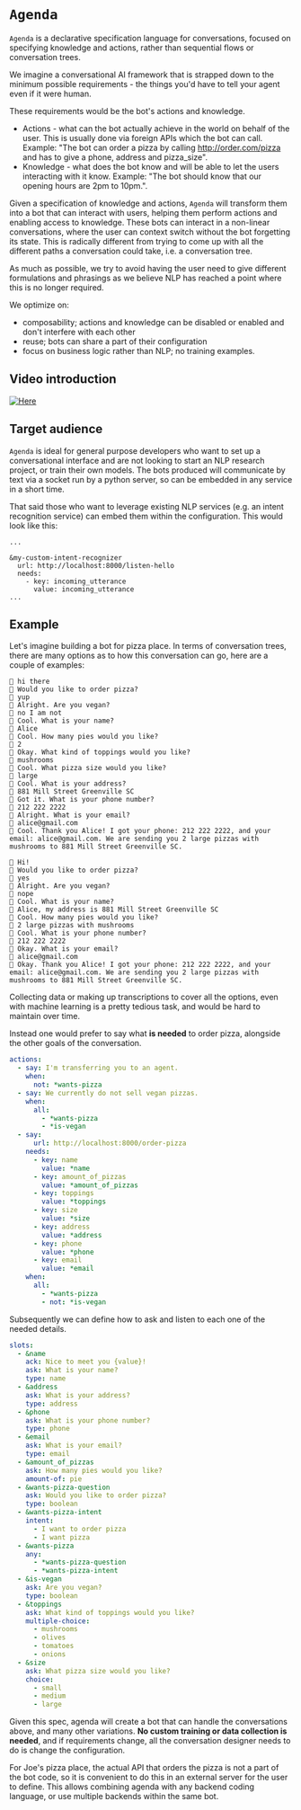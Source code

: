 # `Agenda`

`Agenda` is a declarative specification language for conversations, focused on specifying knowledge and actions, rather than sequential flows or conversation trees.

We imagine a conversational AI framework that is strapped down to the minimum possible requirements - the things you'd have to tell your agent even if it were human.

These requirements would be the bot's actions and knowledge.

- Actions - what can the bot actually achieve in the world on behalf of the user. This is usually done via foreign APIs which the bot can call. Example: "The bot can order a pizza by calling http://order.com/pizza and has to give a phone, address and pizza_size".
- Knowledge - what does the bot know and will be able to let the users interacting with it know. Example: "The bot should know that our opening hours are 2pm to 10pm.".

Given a specification of knowledge and actions, `Agenda` will transform them into a bot that can interact with users, helping them perform actions and enabling access to knowledge. These bots can interact in a non-linear conversations, where the user can context switch without the bot forgetting its state. This is radically different from trying to come up with all the different paths a conversation could take, i.e. a conversation tree.

As much as possible, we try to avoid having the user need to give different formulations and phrasings as we believe NLP has reached a point where this is no longer required.

We optimize on:

- composability; actions and knowledge can be disabled or enabled and don't interfere with each other
- reuse; bots can share a part of their configuration
- focus on business logic rather than NLP; no training examples.

## Video introduction

[![Here](https://img.youtube.com/vi/67BXS5A6WLY/default.jpg)](https://www.youtube.com/watch?v=67BXS5A6WLY)

## Target audience

`Agenda` is ideal for general purpose developers who want to set up a conversational interface and are not looking to start an NLP research project, or train their own models. The bots produced will communicate by text via a socket run by a python server, so can be embedded in any service in a short time.

That said those who want to leverage existing NLP services (e.g. an intent recognition service) can embed them within the configuration. This would look like this:

```
...

&my-custom-intent-recognizer
  url: http://localhost:8000/listen-hello
  needs:
    - key: incoming_utterance
      value: incoming_utterance
...

```

## Example

Let's imagine building a bot for pizza place. In terms of conversation trees, there are many options as to how this conversation can go, here are a couple of examples:

```
👩 hi there
🤖 Would you like to order pizza?
👩 yup
🤖 Alright. Are you vegan?
👩 no I am not
🤖 Cool. What is your name?
👩 Alice
🤖 Cool. How many pies would you like?
👩 2
🤖 Okay. What kind of toppings would you like?
👩 mushrooms
🤖 Cool. What pizza size would you like?
👩 large
🤖 Cool. What is your address?
👩 881 Mill Street Greenville SC
🤖 Got it. What is your phone number?
👩 212 222 2222
🤖 Alright. What is your email?
👩 alice@gmail.com
🤖 Cool. Thank you Alice! I got your phone: 212 222 2222, and your email: alice@gmail.com. We are sending you 2 large pizzas with mushrooms to 881 Mill Street Greenville SC.
```

```
👩 Hi!
🤖 Would you like to order pizza?
👩 yes
🤖 Alright. Are you vegan?
👩 nope
🤖 Cool. What is your name?
👩 Alice, my address is 881 Mill Street Greenville SC
🤖 Cool. How many pies would you like?
👩 2 large pizzas with mushrooms
🤖 Cool. What is your phone number?
👩 212 222 2222
🤖 Okay. What is your email?
👩 alice@gmail.com
🤖 Okay. Thank you Alice! I got your phone: 212 222 2222, and your email: alice@gmail.com. We are sending you 2 large pizzas with mushrooms to 881 Mill Street Greenville SC.
```

Collecting data or making up transcriptions to cover all the options, even with machine learning is a pretty tedious task, and would be hard to maintain over time.

Instead one would prefer to say what **is needed** to order pizza, alongside the other goals of the conversation.

```yaml
actions:
  - say: I'm transferring you to an agent.
    when:
      not: *wants-pizza
  - say: We currently do not sell vegan pizzas.
    when:
      all:
        - *wants-pizza
        - *is-vegan
  - say:
      url: http://localhost:8000/order-pizza
    needs:
      - key: name
        value: *name
      - key: amount_of_pizzas
        value: *amount_of_pizzas
      - key: toppings
        value: *toppings
      - key: size
        value: *size
      - key: address
        value: *address
      - key: phone
        value: *phone
      - key: email
        value: *email
    when:
      all:
        - *wants-pizza
        - not: *is-vegan
```

Subsequently we can define how to ask and listen to each one of the needed details.

```yaml
slots:
  - &name
    ack: Nice to meet you {value}!
    ask: What is your name?
    type: name
  - &address
    ask: What is your address?
    type: address
  - &phone
    ask: What is your phone number?
    type: phone
  - &email
    ask: What is your email?
    type: email
  - &amount_of_pizzas
    ask: How many pies would you like?
    amount-of: pie
  - &wants-pizza-question
    ask: Would you like to order pizza?
    type: boolean
  - &wants-pizza-intent
    intent:
      - I want to order pizza
      - I want pizza
  - &wants-pizza
    any:
      - *wants-pizza-question
      - *wants-pizza-intent
  - &is-vegan
    ask: Are you vegan?
    type: boolean
  - &toppings
    ask: What kind of toppings would you like?
    multiple-choice:
      - mushrooms
      - olives
      - tomatoes
      - onions
  - &size
    ask: What pizza size would you like?
    choice:
      - small
      - medium
      - large
```

Given this spec, agenda will create a bot that can handle the conversations above, and many other variations. **No custom training or data collection is needed**, and if requirements change, all the conversation designer needs to do is change the configuration.

For Joe's pizza place, the actual API that orders the pizza is not a part of the bot code, so it is convenient to do this in an external server for the user to define. This allows combining agenda with any backend coding language, or use multiple backends within the same bot.
